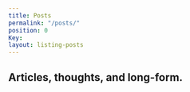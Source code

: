 ```yaml
---
title: Posts
permalink: "/posts/"
position: 0
Key:
layout: listing-posts
---
```


## Articles, thoughts, and long-form.
